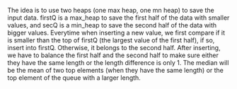 The idea is to use two heaps (one max heap, one mn heap) to save the input data. firstQ is a max_heap to save the first half of the data with smaller values, and secQ is a min_heap to save the second half of the data with bigger values. Everytime when inserting a new value, we first compare if it is smaller than the top of firstQ (the largest value of the first half), if so, insert into firstQ. Otherwise, it belongs to the second half. After inserting, we have to balance the first half and the second half to make sure either they have the same length or the length difference is only 1.
The median will be the mean of two top elements (when they have the same length) or the top element of the queue with a larger length.